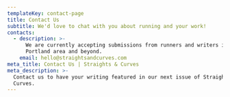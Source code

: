 ```yaml
---
templateKey: contact-page
title: Contact Us
subtitle: We'd love to chat with you about running and your work!
contacts:
  - description: >-
      We are currently accepting submissions from runners and writers in the
      Portland area and beyond.
    email: hello@straightsandcurves.com
meta_title: Contact Us | Straights & Curves
meta_description: >-
  Contact us to have your writing featured in our next issue of Straights &
  Curves.
---
```


